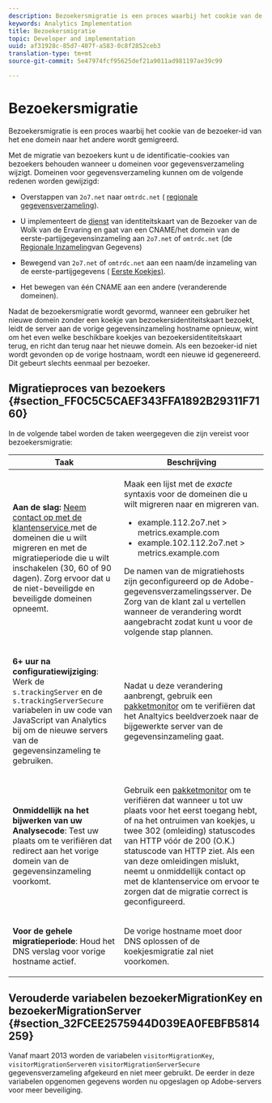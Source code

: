 ```yaml
---
description: Bezoekersmigratie is een proces waarbij het cookie van de bezoeker-id van het ene domein naar het andere wordt gemigreerd.
keywords: Analytics Implementation
title: Bezoekersmigratie
topic: Developer and implementation
uuid: af31928c-85d7-407f-a583-0c8f2852ceb3
translation-type: tm+mt
source-git-commit: 5e47974fcf95625def21a9011ad981197ae39c99

---
```



# Bezoekersmigratie

Bezoekersmigratie is een proces waarbij het cookie van de bezoeker-id van het ene domein naar het andere wordt gemigreerd.

Met de migratie van bezoekers kunt u de identificatie-cookies van bezoekers behouden wanneer u domeinen voor gegevensverzameling wijzigt. Domeinen voor gegevensverzameling kunnen om de volgende redenen worden gewijzigd:

* Overstappen van `2o7.net` naar `omtrdc.net` ( [regionale gegevensverzameling](https://marketing.adobe.com/resources/help/en_US/whitepapers/rdc/)).

* U implementeert de [dienst](https://marketing.adobe.com/resources/help/en_US/mcvid/) van identiteitskaart van de Bezoeker van de Wolk van de Ervaring en gaat van een CNAME/het domein van de eerste-partijgegevensinzameling aan `2o7.net` of `omtrdc.net` (de [Regionale Inzameling](https://marketing.adobe.com/resources/help/en_US/whitepapers/rdc/)van Gegevens)

* Bewegend van `2o7.net` of `omtrdc.net` aan een naam/de inzameling van de eerste-partijgegevens ( [Eerste Koekjes)](https://marketing.adobe.com/resources/help/en_US/whitepapers/first_party_cookies/).

* Het bewegen van één CNAME aan een andere (veranderende domeinen).

Nadat de bezoekersmigratie wordt gevormd, wanneer een gebruiker het nieuwe domein zonder een koekje van bezoekersidentiteitskaart bezoekt, leidt de server aan de vorige gegevensinzameling hostname opnieuw, wint om het even welke beschikbare koekjes van bezoekersidentiteitskaart terug, en richt dan terug naar het nieuwe domein. Als een bezoeker-id niet wordt gevonden op de vorige hostnaam, wordt een nieuwe id gegenereerd. Dit gebeurt slechts eenmaal per bezoeker.

## Migratieproces van bezoekers {#section_FF0C5C5CAEF343FFA1892B29311F7160}

In de volgende tabel worden de taken weergegeven die zijn vereist voor bezoekersmigratie:

<table id="table_7B2535FC3E264216A299686415C6B21C"> 
 <thead> 
  <tr> 
   <th colname="col1" class="entry"> Taak </th> 
   <th colname="col3" class="entry"> Beschrijving </th> 
  </tr> 
 </thead>
 <tbody> 
  <tr> 
   <td colname="col1"> <p> <b>Aan de slag:</b> <a href="https://helpx.adobe.com/marketing-cloud/contact-support.html"  > Neem contact op met de klantenservice </a> met de domeinen die u wilt migreren en met de migratieperiode die u wilt inschakelen (30, 60 of 90 dagen). Zorg ervoor dat u de niet-beveiligde en beveiligde domeinen opneemt. </p> </td> 
   <td colname="col3"> <p>Maak een lijst met de <i>exacte</i> syntaxis voor de domeinen die u wilt migreren naar en migreren van. </p> 
    <ul id="ul_067EC5C7619141A6BDFBC209C9FD47E2"> 
     <li id="li_0723D948465A49C1871B81207AEDC4DC">example.112.2o7.net &gt; metrics.example.com </li> 
     <li id="li_B0CA15A593BD4AB9802E33A3FF037C7A">example.102.112.2o7.net &gt; metrics.example.com </li> 
    </ul> <p>De namen van de migratiehosts zijn geconfigureerd op de Adobe-gegevensverzamelingsserver. De Zorg van de klant zal u vertellen wanneer de verandering wordt aangebracht zodat kunt u voor de volgende stap plannen. </p> </td> 
  </tr> 
  <tr> 
   <td colname="col1"> <p> <b>6+ uur na configuratiewijziging</b>: Werk de <code> s.trackingServer</code> en de <code> s.trackingServerSecure</code> variabelen in uw code van JavaScript van Analytics bij om de nieuwe servers van de gegevensinzameling te gebruiken. </p> </td> 
   <td colname="col3"> <p>Nadat u deze verandering aanbrengt, gebruik een <a href="../implement/validate/packet-monitor.md"> pakketmonitor</a> om te verifiëren dat het Analtyics beeldverzoek naar de bijgewerkte server van de gegevensinzameling gaat. </p> </td> 
  </tr> 
  <tr> 
   <td colname="col1"> <p> <b>Onmiddellijk na het bijwerken van uw Analysecode</b>: Test uw plaats om te verifiëren dat redirect aan het vorige domein van de gegevensinzameling voorkomt. </p> </td> 
   <td colname="col3"> <p>Gebruik een <a href="../implement/validate/packet-monitor.md"> pakketmonitor</a> om te verifiëren dat wanneer u tot uw plaats voor het eerst toegang hebt, of na het ontruimen van koekjes, u twee 302 (omleiding) statuscodes van HTTP vóór de 200 (O.K.) statuscode van HTTP ziet. Als een van deze omleidingen mislukt, neemt u onmiddellijk contact op met de klantenservice om ervoor te zorgen dat de migratie correct is geconfigureerd. </p> </td> 
  </tr> 
  <tr> 
   <td colname="col1"> <p> <b>Voor de gehele migratieperiode</b>: Houd het DNS verslag voor vorige hostname actief. </p> </td> 
   <td colname="col3"> <p>De vorige hostname moet door DNS oplossen of de koekjesmigratie zal niet voorkomen. </p> </td> 
  </tr> 
 </tbody> 
</table>

## Verouderde variabelen bezoekerMigrationKey en bezoekerMigrationServer {#section_32FCEE2575944D039EA0FEBFB5814259}

Vanaf maart 2013 worden de variabelen `visitorMigrationKey`, `visitorMigrationServer`en `visitorMigrationServerSecure` gegevensverzameling afgekeurd en niet meer gebruikt. De eerder in deze variabelen opgenomen gegevens worden nu opgeslagen op Adobe-servers voor meer beveiliging.

